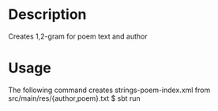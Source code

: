 Description
===========
Creates 1,2-gram for poem text and author

Usage
=====
The following command creates strings-poem-index.xml from src/main/res/{author,poem}.txt
$ sbt run
